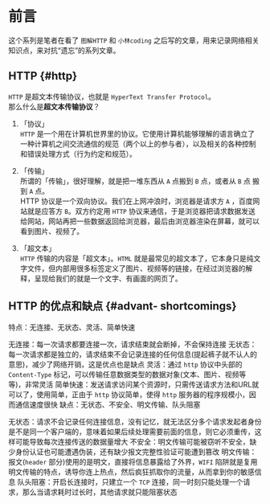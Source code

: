 # 前言
这个系列是笔者在看了 `图解HTTP` 和 `小林coding` 之后写的文章，用来记录网络相关知识点，来对抗“遗忘”的系列文章。
## HTTP {#http}
`HTTP` 是超文本传输协议，也就是 `HyperText Transfer Protocol`。  
那么什么是**超文本传输协议**？  

1. 「协议」  
`HTTP` 是一个用在计算机世界里的协议。它使用计算机能够理解的语言确立了一种计算机之间交流通信的规范（两个以上的参与者），以及相关的各种控制和错误处理方式（行为约定和规范）。 

2. 「传输」  
所谓的「传输」，很好理解，就是把一堆东西从 `A` 点搬到 `B` 点，或者从 `B` 点 搬到 `A` 点。  
HTTP 协议是一个双向协议。我们在上网冲浪时，浏览器是请求方 `A` ，百度网站就是应答方 `B`。双方约定用 `HTTP` 协议来通信，于是浏览器把请求数据发送给网站，网站再把一些数据返回给浏览器，最后由浏览器渲染在屏幕，就可以看到图片、视频了。  

3. 「超文本」  
`HTTP` 传输的内容是「超文本」。`HTML` 就是最常见的超文本了，它本身只是纯文字文件，但内部用很多标签定义了图片、视频等的链接，在经过浏览器的解释，呈现给我们的就是一个文字、有画面的网页了。

## HTTP 的优点和缺点 {#advant- shortcomings}
特点：无连接、无状态、灵活、简单快速

无连接：每一次请求都要连接一次，请求结束就会断掉，不会保持连接
无状态：每一次请求都是独立的，请求结束不会记录连接的任何信息(提起裤子就不认人的意思)，减少了网络开销，这是优点也是缺点
灵活：通过 `http` 协议中头部的 `Content-Type` 标记，可以传输任意数据类型的数据对象(文本、图片、视频等等)，非常灵活
简单快速：发送请求访问某个资源时，只需传送请求方法和URL就可以了，使用简单，正由于 `http` 协议简单，使得 `http` 服务器的程序规模小，因而通信速度很快
缺点：无状态、不安全、明文传输、队头阻塞

无状态：请求不会记录任何连接信息，没有记忆，就无法区分多个请求发起者身份是不是同一个客户端的，意味着如果后续处理需要前面的信息，则它必须重传，这样可能导致每次连接传送的数据量增大
不安全：明文传输可能被窃听不安全，缺少身份认证也可能遭遇伪装，还有缺少报文完整性验证可能遭到篡改
明文传输：报文(`header` 部分)使用的是明文，直接将信息暴露给了外界，`WIFI` 陷阱就是复用明文传输的特点，诱导你连上热点，然后疯狂抓取你的流量，从而拿到你的敏感信息
队头阻塞：开启长连接时，只建立一个 `TCP` 连接，同一时刻只能处理一个请求，那么当请求耗时过长时，其他请求就只能阻塞状态
